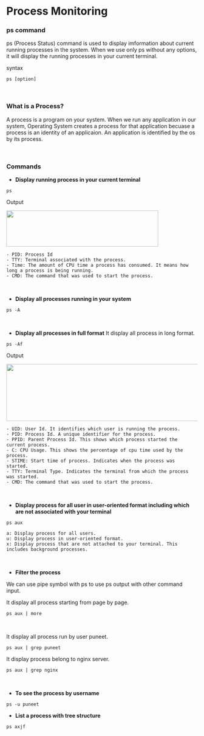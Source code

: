 # Process Monitoring

### ps command

ps (Process Status) command is used to display imformation about current running processes in the system. When we use only ps without any options, it will display the running processes in your current terminal.

syntax
```
ps [option]
```

<br>

### What is a Process?

A process is a program on your system. When we run any application in our system, Operating System creates a process for that application becuase a process is an identity of an applicaion. An application is identified by the os by its process.

<br>

### Commands 

- **Display running process in your current terminal**
```
ps 
```
Output

<img src="https://github.com/user-attachments/assets/4366ab9f-a76f-4881-8bb4-f78ec7d20656" width="400" height="95" >

```
- PID: Process Id
- TTY: Terminal associated with the process.
- Time: The amount of CPU time a process has consumed. It means how long a process is being running.
- CMD: The command that was used to start the process.
```

<br>

- **Display all processes running in your system**
```
ps -A
```

<br>

- **Display all processes in full format**
  It display all process in long format.

```
ps -Af
```
Output

<img src="https://github.com/user-attachments/assets/376e5acf-3321-4c30-bc55-df8b9b3d3aba" width="700" height="150" >

```
- UID: User Id. It identifies which user is running the process.
- PID: Process Id. A unique identifier for the process.
- PPID: Parent Process Id. This shows which process started the current process.
- C: CPU Usage. This shows the percentage of cpu time used by the process.
- STIME: Start time of process. Indicates when the process was started.
- TTY: Terminal Type. Indicates the terminal from which the process was started.
- CMD: The command that was used to start the process.
```

<br>

- **Display process for all user in user-oriented format including which are not associated with your terminal**
```
ps aux
```
```
a: Display process for all users.
u: Display process in user-oriented format.
x: Display process that are not attached to your terminal. This includes background processes.
```

<br>

- **Filter the process**

We can use pipe symbol with ps to use ps output with other command input.

It display all process starting from page by page.
```
ps aux | more
```
<br>

It display all process run by user puneet.
```
ps aux | grep puneet
```

It display process belong to nginx server.
```
ps aux | grep nginx
```

<br>

- **To see the process by username**
```
ps -u puneet
```

- **List a process with tree structure**
```
ps axjf
```
